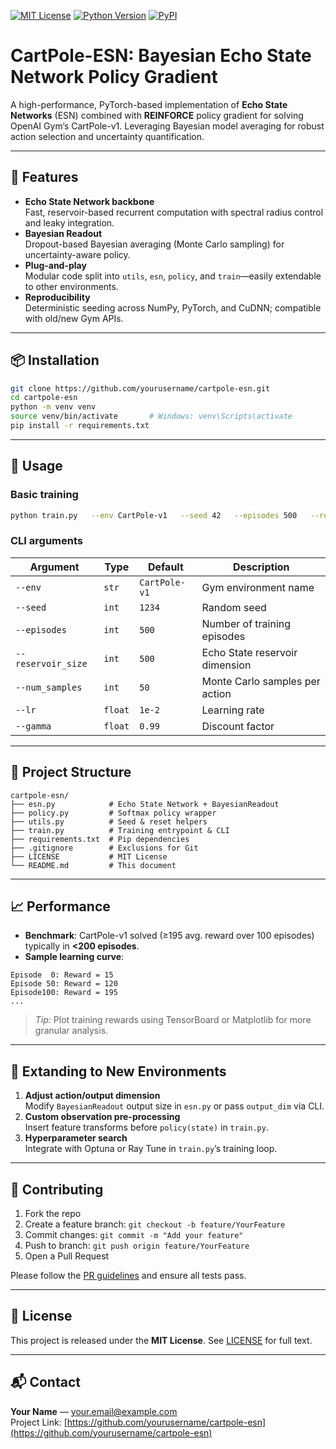 [![MIT License](https://img.shields.io/badge/license-MIT-blue.svg)](LICENSE)
[![Python Version](https://img.shields.io/badge/python-3.8%2B-blue.svg)]()
[![PyPI](https://img.shields.io/pypi/v/your-package-name.svg)]()

# CartPole-ESN: Bayesian Echo State Network Policy Gradient

A high-performance, PyTorch-based implementation of **Echo State Networks** (ESN) combined with **REINFORCE** policy gradient for solving OpenAI Gym’s CartPole-v1. Leveraging Bayesian model averaging for robust action selection and uncertainty quantification.

---

## 🚀 Features

- **Echo State Network backbone**  
  Fast, reservoir-based recurrent computation with spectral radius control and leaky integration.
- **Bayesian Readout**  
  Dropout-based Bayesian averaging (Monte Carlo sampling) for uncertainty-aware policy.
- **Plug-and-play**  
  Modular code split into `utils`, `esn`, `policy`, and `train`—easily extendable to other environments.
- **Reproducibility**  
  Deterministic seeding across NumPy, PyTorch, and CuDNN; compatible with old/new Gym APIs.

---

## 📦 Installation

```bash
git clone https://github.com/yourusername/cartpole-esn.git
cd cartpole-esn
python -m venv venv
source venv/bin/activate       # Windows: venv\Scripts\activate
pip install -r requirements.txt
```

---

## 🏃 Usage

### Basic training
```bash
python train.py   --env CartPole-v1   --seed 42   --episodes 500   --reservoir_size 500   --num_samples 50   --lr 0.01   --gamma 0.99
```

### CLI arguments
| Argument        | Type    | Default     | Description                                         |
| --------------- | ------- | ----------- | --------------------------------------------------- |
| `--env`         | `str`   | `CartPole-v1` | Gym environment name                                |
| `--seed`        | `int`   | `1234`      | Random seed                                         |
| `--episodes`    | `int`   | `500`       | Number of training episodes                         |
| `--reservoir_size` | `int` | `500`     | Echo State reservoir dimension                      |
| `--num_samples` | `int`   | `50`        | Monte Carlo samples per action                      |
| `--lr`          | `float` | `1e-2`      | Learning rate                                       |
| `--gamma`       | `float` | `0.99`      | Discount factor                                      |

---

## 📁 Project Structure

```text
cartpole-esn/
├── esn.py            # Echo State Network + BayesianReadout
├── policy.py         # Softmax policy wrapper
├── utils.py          # Seed & reset helpers
├── train.py          # Training entrypoint & CLI
├── requirements.txt  # Pip dependencies
├── .gitignore        # Exclusions for Git
├── LICENSE           # MIT License
└── README.md         # This document
```

---

## 📈 Performance

- **Benchmark**: CartPole-v1 solved (≥195 avg. reward over 100 episodes) typically in **<200 episodes**.
- **Sample learning curve**:

```
Episode  0: Reward = 15
Episode 50: Reward = 120
Episode100: Reward = 195
...
```

> *Tip:* Plot training rewards using TensorBoard or Matplotlib for more granular analysis.

---

## 🔧 Extanding to New Environments

1. **Adjust action/output dimension**  
   Modify `BayesianReadout` output size in `esn.py` or pass `output_dim` via CLI.
2. **Custom observation pre-processing**  
   Insert feature transforms before `policy(state)` in `train.py`.
3. **Hyperparameter search**  
   Integrate with Optuna or Ray Tune in `train.py`’s training loop.

---

## 🤝 Contributing

1. Fork the repo  
2. Create a feature branch: `git checkout -b feature/YourFeature`  
3. Commit changes: `git commit -m "Add your feature"`  
4. Push to branch: `git push origin feature/YourFeature`  
5. Open a Pull Request

Please follow the [PR guidelines](CONTRIBUTING.md) and ensure all tests pass.

---

## 📜 License

This project is released under the **MIT License**. See [LICENSE](LICENSE) for full text.

---

## 📬 Contact

**Your Name** — [your.email@example.com](mailto:your.email@example.com)  
Project Link: [https://github.com/yourusername/cartpole-esn](https://github.com/yourusername/cartpole-esn)
